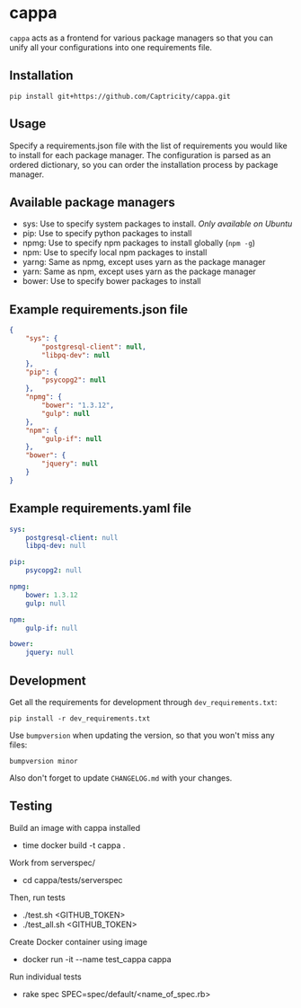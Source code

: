 cappa
=====

`cappa` acts as a frontend for various package managers so that you can unify all your configurations into one requirements file.

Installation
------------

`pip install git+https://github.com/Captricity/cappa.git`

Usage
-----

Specify a requirements.json file with the list of requirements you would like to install for each package manager. The configuration is parsed as an ordered dictionary, so you can order the installation process by package manager.

Available package managers
--------------------------

- sys: Use to specify system packages to install. *Only available on Ubuntu*
- pip: Use to specify python packages to install
- npmg: Use to specify npm packages to install globally (`npm -g`)
- npm: Use to specify local npm packages to install
- yarng: Same as npmg, except uses yarn as the package manager
- yarn: Same as npm, except uses yarn as the package manager
- bower: Use to specify bower packages to install

Example requirements.json file
------------------------------

```json
{
    "sys": {
        "postgresql-client": null,
        "libpq-dev": null
    },
    "pip": {
        "psycopg2": null
    },
    "npmg": {
        "bower": "1.3.12",
        "gulp": null
    },
    "npm": {
        "gulp-if": null
    },
    "bower": {
        "jquery": null
    }
}
```

Example requirements.yaml file
------------------------------
```yaml
sys:
    postgresql-client: null
    libpq-dev: null

pip:
    psycopg2: null

npmg:
    bower: 1.3.12
    gulp: null

npm:
    gulp-if: null

bower:
    jquery: null
```

Development
-----------

Get all the requirements for development through `dev_requirements.txt`:

    pip install -r dev_requirements.txt


Use `bumpversion` when updating the version, so that you won't miss any files:

    bumpversion minor

Also don't forget to update `CHANGELOG.md` with your changes.


Testing
-------
Build an image with cappa installed  
- time docker build -t cappa .

Work from serverspec/ 
- cd cappa/tests/serverspec

Then, run tests
- ./test.sh <module> <file extension> <GITHUB_TOKEN><debug-mode>
- ./test_all.sh <GITHUB_TOKEN><debug-mode>

Create Docker container using image 
- docker run -it --name test_cappa cappa

Run individual tests
- rake spec SPEC=spec/default/<name_of_spec.rb>


